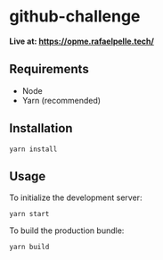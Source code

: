 # github-challenge

**Live at: https://opme.rafaelpelle.tech/**

## Requirements

- Node
- Yarn (recommended)

## Installation

```
yarn install
```

## Usage

To initialize the development server:

```
yarn start
```

To build the production bundle:

```
yarn build
```
